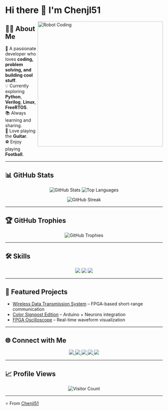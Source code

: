 # Hi there 👋 I'm Chenjl51  

<img align="right" alt="Robot Coding" width="400" src="https://media.giphy.com/media/qgQUggAC3Pfv687qPC/giphy.gif" />

## 👨‍💻 About Me  

🚀 A passionate developer who loves **coding, problem solving, and building cool stuff**.  
💡 Currently exploring **Python**, **Verilog**, **Linux**, **FreeRTOS**.  
📚 Always learning and sharing.  
🎸 Love playing the **Guitar**.  
⚽ Enjoy playing **Football**.  

---

## 📊 GitHub Stats  

<p align="center">
  <img src="https://github-readme-stats-delta-six-60.vercel.app/api?username=Chenjl51&count_private=true&show_icons=true&theme=tokyonight" alt="GitHub Stats" />
  <img src="https://github-readme-stats-delta-six-60.vercel.app/api/top-langs/?username=Chenjl51&layout=compact&theme=tokyonight&langs_count=8" alt="Top Languages" />
</p>

<p align="center">
  <img src="https://streak-stats.demolab.com/?user=Chenjl51&theme=tokyonight" alt="GitHub Streak" />
</p>

---

## 🏆 GitHub Trophies  

<p align="center">
  <img src="https://github-profile-trophy.vercel.app/?username=Chenjl51&theme=gruvbox&row=1&column=6" alt="GitHub Trophies" />
</p>

---

## 🛠️ Skills  

<p align="center">
  <!-- 编程语言 -->
  <img src="https://skillicons.dev/icons?i=python,c,cpp,verilog,vhdl" />

  <!-- 工具 -->
  <img src="https://skillicons.dev/icons?i=linux,vscode,git,docker,arduino" />

  <!-- 社交 -->
  <img src="https://skillicons.dev/icons?i=instagram,twitter,youtube,facebook" />
</p>

---

## 🚀 Featured Projects  

- [Wireless Data Transmission System](https://github.com/Chenjl51/你的仓库) – FPGA-based short-range communication  
- [Color Signpost Edition](https://github.com/Chenjl51/另一个仓库) – Arduino + Neurons integration  
- [FPGA Oscilloscope](https://github.com/Chenjl51/xxx) – Real-time waveform visualization  

---

## 🌐 Connect with Me  

<p align="center">
  <a href="https://github.com/Chenjl51" target="_blank">
    <img src="https://img.shields.io/badge/GitHub-181717?style=for-the-badge&logo=github&logoColor=white" />
  </a>
  <a href="mailto:lla299350@gmail.com">
    <img src="https://img.shields.io/badge/Email-D14836?style=for-the-badge&logo=gmail&logoColor=white" />
  </a>
  <a href="https://www.instagram.com/izoneforever4/">
    <img src="https://img.shields.io/badge/Instagram-E4405F?style=for-the-badge&logo=instagram&logoColor=white" />
  </a>
  <a href="https://www.youtube.com/@DesertIsland">
    <img src="https://img.shields.io/badge/YouTube-FF0000?style=for-the-badge&logo=youtube&logoColor=white" />
  </a>
  <a href="https://www.facebook.com/Chenjl/">
    <img src="https://img.shields.io/badge/Facebook-1877F2?style=for-the-badge&logo=facebook&logoColor=white" />
  </a>
</p>

---

## 📈 Profile Views  

<p align="center">
  <img src="https://komarev.com/ghpvc/?username=Chenjl51&color=blue&style=for-the-badge" alt="Visitor Count" />
</p>

---

⭐️ From [Chenjl51](https://github.com/Chenjl51)
